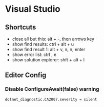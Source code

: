 # Visual Studio

## Shortcuts

* close all but this: alt + -, then arrows key
* show find results: ctrl + alt + u
* show find result 1: alt + v, n, n, enter
* show error list: ctrl \, e
* show solution explorer: shft + alt + l

## Editor Config

### Disable ConfigureAwait\(false\) warning

```text
dotnet_diagnostic.CA2007.severity = silent
```

